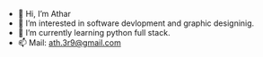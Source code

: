 - 👋 Hi, I’m Athar
- 👀 I’m interested in software devlopment and graphic designinig.
- 🌱 I’m currently learning python full stack.
- 📫 Mail: ath.3r9@gmail.com
